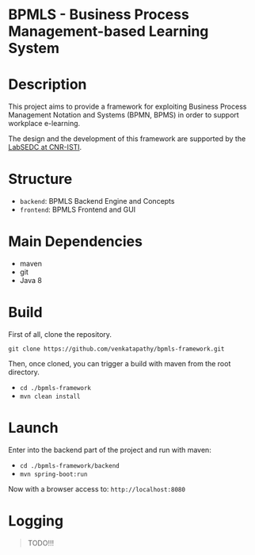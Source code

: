 BPMLS - Business Process Management-based Learning System
==========================================================================

# Description
This project aims to provide a framework for exploiting Business Process
Management Notation and Systems (BPMN, BPMS) in order to support workplace
e-learning. 

The design and the development of this framework are supported by the [LabSEDC at CNR-ISTI](http://labsedc.isti.cnr.it).

# Structure
 * ``backend``: BPMLS Backend Engine and Concepts
 * ``frontend``: BPMLS Frontend and GUI

# Main Dependencies
 * maven
 * git
 * Java 8
 
# Build
First of all, clone the repository.

``git clone https://github.com/venkatapathy/bpmls-framework.git``

Then, once cloned, you can trigger a build with maven from the root directory.

 * ``cd ./bpmls-framework``
 * ``mvn clean install``

# Launch
Enter into the backend part of the project and run with maven:
 * ``cd ./bpmls-framework/backend``
 * ``mvn spring-boot:run``

Now with a browser access to: ``http://localhost:8080``

# Logging

> TODO!!!